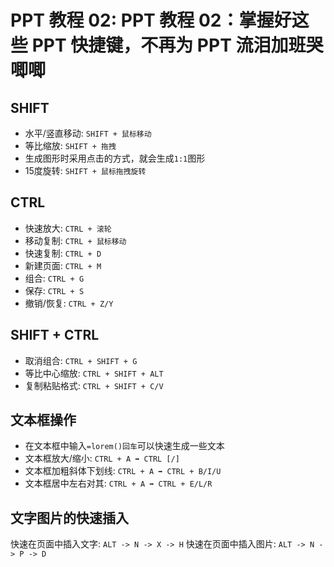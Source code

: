 # PPT 教程 02: PPT 教程 02：掌握好这些 PPT 快捷键，不再为 PPT 流泪加班哭唧唧

## SHIFT
- 水平/竖直移动: `SHIFT + 鼠标移动`
- 等比缩放: `SHIFT + 拖拽`
- 生成图形时采用点击的方式，就会生成`1:1`图形
- 15度旋转: `SHIFT + 鼠标拖拽旋转`

## CTRL
- 快速放大: `CTRL + 滚轮`
- 移动复制: `CTRL + 鼠标移动`
- 快速复制: `CTRL + D`
- 新建页面: `CTRL + M`
- 组合: `CTRL + G`
- 保存: `CTRL + S`
- 撤销/恢复: `CTRL + Z/Y`

## SHIFT + CTRL
- 取消组合: `CTRL + SHIFT + G`
- 等比中心缩放: `CTRL + SHIFT + ALT`
- 复制粘贴格式: `CTRL + SHIFT + C/V`

## 文本框操作
- 在文本框中输入`=lorem()回车`可以快速生成一些文本
- 文本框放大/缩小: `CTRL + A ➡️ CTRL [/]`
- 文本框加粗斜体下划线: `CTRL + A ➡️ CTRL + B/I/U`
- 文本框居中左右对其: `CTRL + A ➡️ CTRL + E/L/R`

## 文字图片的快速插入
快速在页面中插入文字: `ALT -> N -> X -> H`
快速在页面中插入图片: `ALT -> N -> P -> D`
